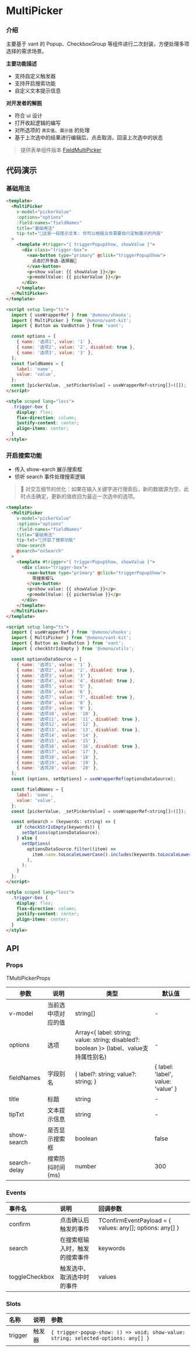 # MultiPicker

### 介绍

主要基于 vant 的 Popup、CheckboxGroup 等组件进行二次封装，方便处理多项选择的需求场景。

**主要功能描述**

- 支持自定义触发器
- 支持开启搜索功能
- 自定义文本提示信息

**对开发者的解脱**

- 符合 ui 设计
- 打开收起逻辑的编写
- 对所选项的 `真实值`、`展示值` 的处理
- 基于上次选中的结果进行编辑后，点击取消，回滚上次选中的状态

>提供表单组件版本 [FieldMultiPicker](./#/field-multi-picker)

## 代码演示

### 基础用法

```html
<template>
  <MultiPicker
    v-model="pickerValue"
    :options="options"
    :field-names="fieldNames"
    title="基础用法"
    tip-txt="💫这是一段提示文本: 你可以根据业务需要自行定制展示的内容"
  >
    <template #trigger="{ triggerPopupShow, showValue }">
      <div class="trigger-box">
        <van-button type="primary" @click="triggerPopupShow">
          点击打开多选-选择器🤪
        </van-button>
        <p>show value: {{ showValue }}</p>
        <p>modelValue: {{ pickerValue }}</p>
      </div>
    </template>
  </MultiPicker>
</template>

<script setup lang="ts">
  import { useWrapperRef } from '@vmono/vhooks';
  import { MultiPicker } from '@vmono/vant-kit';
  import { Button as VanButton } from 'vant';

  const options = [
    { name: '选项1', value: '1' },
    { name: '选项2', value: '2', disabled: true },
    { name: '选项3', value: '3' },
  ];
  const fieldNames = {
    label: 'name',
    value: 'value',
  };
  const [pickerValue, _setPickerValue] = useWrapperRef<string[]>([]);
</script>

<style scoped lang="less">
  .trigger-box {
    display: flex;
    flex-direction: column;
    justify-content: center;
    align-items: center;
  }
</style>
```

### 开启搜索功能

- 传入 show-earch 展示搜索框
- 侦听 search 事件处理搜索逻辑

> 💫 对交互细节的优化：如果在输入关键字进行搜索后，新的数据源为空，此时点击确定，更新的值依旧为最近一次选中的选项。

```html
<template>
  <MultiPicker
    v-model="pickerValue"
    :options="options"
    :field-names="fieldNames"
    title="基础用法"
    tip-txt="💫开启了搜索功能"
    show-search
    @search="onSearch"
  >
    <template #trigger="{ triggerPopupShow, showValue }">
      <div class="trigger-box">
        <van-button type="primary" @click="triggerPopupShow">
          带搜索框🔍
        </van-button>
        <p>show value: {{ showValue }}</p>
        <p>modelValue: {{ pickerValue }}</p>
      </div>
    </template>
  </MultiPicker>
</template>

<script setup lang="ts">
  import { useWrapperRef } from '@vmono/vhooks';
  import { MultiPicker } from '@vmono/vant-kit';
  import { Button as VanButton } from 'vant';
  import { checkStrIsEmpty } from '@vmono/utils';

  const optionsDataSource = [
    { name: '选项1', value: '1' },
    { name: '选项2', value: '2', disabled: true },
    { name: '选项3', value: '3' },
    { name: '选项4', value: '4', disabled: true },
    { name: '选项5', value: '5' },
    { name: '选项6', value: '6' },
    { name: '选项7', value: '7', disabled: true },
    { name: '选项8', value: '8' },
    { name: '选项9', value: '9' },
    { name: '选项10', value: '10' },
    { name: '选项11', value: '11', disabled: true },
    { name: '选项12', value: '12' },
    { name: '选项13', value: '13', disabled: true },
    { name: '选项14', value: '14' },
    { name: '选项15', value: '15' },
    { name: '选项16', value: '16', disabled: true },
    { name: '选项17', value: '17' },
    { name: '选项18', value: '18' },
    { name: '选项19', value: '19' },
    { name: '选项20', value: '20' },
  ];
  const [options, setOptions] = useWrapperRef(optionsDataSource);

  const fieldNames = {
    label: 'name',
    value: 'value',
  };
  const [pickerValue, _setPickerValue] = useWrapperRef<string[]>([]);

  const onSearch = (keywords: string) => {
    if (checkStrIsEmpty(keywords)) {
      setOptions(optionsDataSource);
    } else {
      setOptions(
        optionsDataSource.filter((item) =>
          item.name.toLocaleLowerCase().includes(keywords.toLocaleLowerCase()),
        ),
      );
    }
  };
</script>

<style scoped lang="less">
  .trigger-box {
    display: flex;
    flex-direction: column;
    justify-content: center;
    align-items: center;
  }
</style>
```

## API

### Props

TMultiPickerProps

| 参数         | 说明               | 类型                                                                                   | 默认值                             |
| ------------ | ------------------ | -------------------------------------------------------------------------------------- | ---------------------------------- |
| v-model      | 当前选中项对应的值 | string[]                                                                               | -                                  |
| options      | 选项               | Array<{ label: string; value: string; disabled?: boolean }> (label、value支持属性别名) | -                                  |
| fieldNames   | 字段别名           | { label?: string; value?: string; }                                                    | { label: 'label', value: 'value' } |
| title        | 标题               | string                                                                                 | -                                  |
| tipTxt       | 文本提示信息       | string                                                                                 | -                                  |
| show-search  | 是否显示搜索框     | boolean                                                                                | false                              |
| search-delay | 搜索防抖时间(ms)   | number                                                                                 | 300                                |

### Events

| 事件名         | 说明                           | 回调参数                                                 |
| :------------- | :----------------------------- | :------------------------------------------------------- |
| confirm        | 点击确认后触发的事件           | TConfirmEventPayload = { values: any[]; options: any[] } |
| search         | 在搜索框输入时，触发的搜索事件 | keywords                                                 |
| toggleCheckbox | 触发选中、取消选中时的事件     | values                                                   |

### Slots

| 名称    | 说明   | 参数                                                                              |
| :------ | :----- | :-------------------------------------------------------------------------------- |
| trigger | 触发器 | `{ trigger-popup-show: () => void; show-value: string; selected-options: any[] }` |
